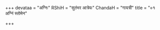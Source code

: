 +++
devataa = "अग्निः"
RShiH = "सुतंभर आत्रेयः"
ChandaH = "गायत्री"
title = "०१ अग्निं स्तोमेन"

+++

